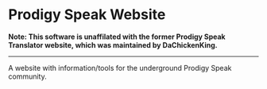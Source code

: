 # Prodigy Speak Website

<b>Note: This software is unaffilated with the former Prodigy Speak Translator website, which was maintained by DaChickenKing.</b>

----

A website with information/tools for the underground Prodigy Speak community.
